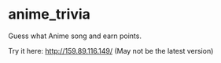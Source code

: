 ﻿# anime_trivia

Guess what Anime song and earn points.

Try it here: http://159.89.116.149/ 
(May not be the latest version)
